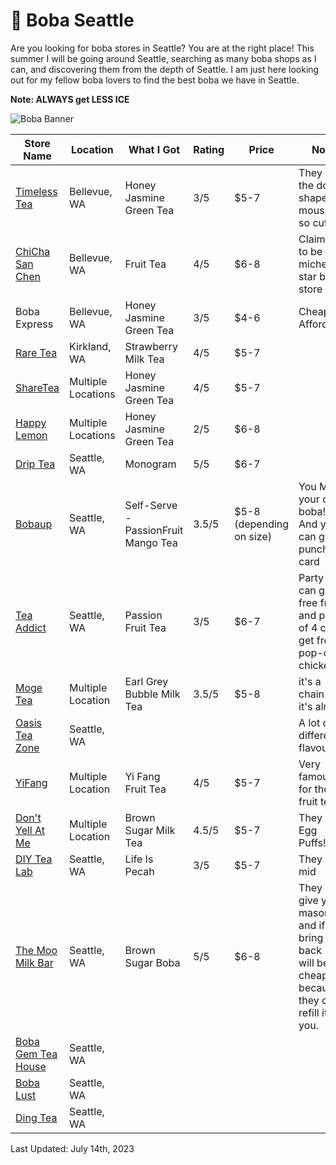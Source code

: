 # 🧋 Boba Seattle

Are you looking for boba stores in Seattle? You are at the right place! This summer I will be going around Seattle, searching as many boba shops as I can, and discovering them from the depth of Seattle. I am just here looking out for my fellow boba lovers to find the best boba we have in Seattle.

**Note: ALWAYS get LESS ICE**

![Boba Banner](https://github.com/macyso12/boba-seattle/assets/75864321/121a452d-7441-484f-9e54-22d0324888da)

| Store Name | Location | What I Got | Rating | Price | Note |
| --- | --- | --- | --- | --- | --- |
| [Timeless Tea](https://www.instagram.com/timelessteaseattle/?hl=en) | Bellevue, WA | Honey Jasmine Green Tea | 3/5 | $5-7 | They have the dog-shaped mousse, so cute! | 
| [ChiCha San Chen](https://www.chichasanchensocal.com/) | Bellevue, WA | Fruit Tea | 4/5 | $6-8 | Claimed to be 3-michelin star boba store | 
| Boba Express | Bellevue, WA | Honey Jasmine Green Tea | 3/5 | $4-6 | Cheap & Affordable
| [Rare Tea](https://rareteasonoma.square.site/) | Kirkland, WA | Strawberry Milk Tea | 4/5 | $5-7
| [ShareTea](https://www.1992sharetea.com/) | Multiple Locations | Honey Jasmine Green Tea | 4/5 | $5-7
| [Happy Lemon](https://happylemonseattle.com/) | Multiple Locations | Honey Jasmine Green Tea | 2/5 | $6-8
| [Drip Tea](https://thedriptea.com/) | Seattle, WA | Monogram | 5/5 | $6-7 |
| [Bobaup](https://bobaupseattle.com/) | Seattle, WA | Self-Serve - PassionFruit Mango Tea | 3.5/5 | $5-8 (depending on size) | You MAKE your own boba!! And you can get a punch card|
| [Tea Addict](https://www.teaaddictsboba.com/) | Seattle, WA | Passion Fruit Tea | 3/5 | $6-7 |Party of 3 can get free fries, and party of 4 can get free pop-corn chicken |
| [Moge Tea](https://pos.chowbus.com/online-ordering/store/13988) | Multiple Location | Earl Grey Bubble Milk Tea | 3.5/5  | $5-8 | it's a chain - it's alright
| [Oasis Tea Zone](https://www.oasisteazone.com/) | Seattle, WA | | | | A lot of different flavours|
| [YiFang](https://www.yifangteapnw.com/) | Multiple Location | Yi Fang Fruit Tea | 4/5 | $5-7 | Very famous for their fruit tea |
| [Don't Yell At Me](https://www.instagram.com/dontyellatme.usa/?hl=en) | Multiple Location | Brown Sugar Milk Tea | 4.5/5 | $5-7 | They have Egg Puffs!! |
| [DIY Tea Lab](https://www.ordertogo.com/restaurants/diyballard/mesh) | Seattle, WA | Life Is Pecah | 3/5 | $5-7 | They are mid
| [The Moo Milk Bar](https://www.themoomilkbar.com/) | Seattle, WA | Brown Sugar Boba | 5/5 | $6-8 | They will give you a mason jar, and if you bring it back - it will be cheaper because they can refill it for you.
| [Boba Gem Tea House](https://www.bobagemteahouse.com/) | Seattle, WA |
| [Boba Lust](https://www.bobalustteahouse.com/) | Seattle, WA |
| [Ding Tea](https://www.clover.com/online-ordering/ding-tea-seattle-seattle-2) | Seattle, WA 


Last Updated: July 14th, 2023
